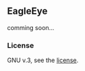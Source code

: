 ## EagleEye
comming soon...

### License
GNU v.3, see the [license](https://github.com/Kodagrux/EagleEye-Server/blob/master/LICENSE.txt). 